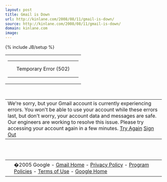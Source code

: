 ```yaml
---
layout: post
title: Gmail is Down
url: http://kinlane.com/2008/08/11/gmail-is-down/
source: http://kinlane.com/2008/08/11/gmail-is-down/
domain: kinlane.com
image: 
---
```

{% include JB/setup %}<table>
     <tr>
          <td nowrap="nowrap">
               <table class="c2" align="center" cellpadding="0" cellspacing="0" width="100%">
                    <tbody>
                         <tr>
                              <td class="bubble tl" width="4">
                                   <br />
                              </td>
                              <td class="bubble c1" rowspan="2">
                                   Temporary Error (502)
                              </td>
                              <td class="bubble tr" width="4">
                                   <br />
                              </td>
                         </tr>
                         <tr>
                              <td class="bubble bl" width="4">
                                   <br />
                              </td>
                              <td class="bubble br" width="4">
                                   <br />
                              </td>
                         </tr>
                    </tbody>
               </table>
          </td>
     </tr>
</table><br />
<table align="center" border="0" cellpadding="5" cellspacing="0" width="94%">
     <tbody>
          <tr valign="top">
               <td>
                    <span class="c3">We're sorry, but your Gmail account is currently experiencing errors. You won't be able to use your account while these errors last, but don't worry, your account data and messages are safe. Our engineers are working to resolve this issue.</span> <span class="c3">Please try accessing your account again in a few minutes.</span> <span class="c3"><a target="_top" href="http://mail.google.com/">Try Again</a> <a target="_top" href="http://mail.google.com/?logout">Sign Out</a></span>
               </td>
          </tr>
     </tbody>
</table><br />
<br />
<table class="c2" align="center" cellpadding="3" cellspacing="0" width="95%">
     <tbody>
          <tr>
               <td class="bubble tl" width="4">
                    <br />
               </td>
               <td class="bubble c5" rowspan="2">
                    <span class="c4">�2005 Google - <a target="_top" href="http://mail.google.com/">Gmail Home</a> - <a target="_top" href="http://mail.google.com/mail/help/privacy.html">Privacy Policy</a> - <a target="_top" href="http://mail.google.com/mail/help/program_policies.html">Program Policies</a> - <a target="_top" href="http://mail.google.com/mail/help/terms_of_use.html">Terms of Use</a> <span class="c4">- <a target="_top" href="http://www.google.com/">Google Home</a></span></span>
               </td>
               <td class="bubble tr" width="4">
                    <br />
               </td>
          </tr>
          <tr>
               <td class="bubble bl" width="4">
                    <br />
               </td>
               <td class="bubble br" width="4">
                    <br />
               </td>
          </tr>
     </tbody>
</table>